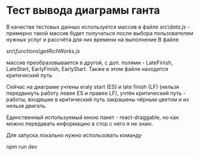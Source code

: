 # Тест вывода диаграмы ганта

В качестве тестовых данных используется массив в файле _src\data.js_ - примерно такой массив будет получаться после выбора пользователем нужных услуг и рассчёта для них времени на выполнение
В файле

_src\functions\getRichWorks.js_

массив преобразовывается в другой, с доп. полями - LateFinish, LateStart, EarlyFinish, EarlyStart. Также в этом файле находится критический путь

Сейчас на диаграме учтены eraly start (ES) и late finish (LF) (нельзя передвинуть работу левее ES и правее LF), учтён критический путь - работы, входяшие в критический путь закрашены чёрным цветом и их нельзя двигать.

Единственный используемый мною пакет - react-draggable, но как можно передавать информацию в стор с него я не знаю.

Для запуска локально нужно использовать команду

npm run dev
